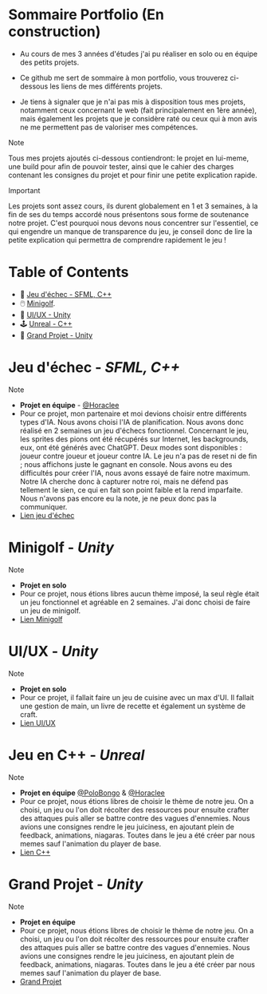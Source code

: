 # Sommaire Portfolio (En construction)
+ Au cours de mes 3 années d'études j'ai pu réaliser en solo ou en équipe des petits projets.<br/>
- Ce github me sert de sommaire à mon portfolio, vous trouverez ci-dessous les liens de mes différents projets.<br/>
* Je tiens à signaler que je n'ai pas mis à disposition tous mes projets, notamment ceux concernant le web (fait principalement en 1ère année), mais également les projets que je considère raté ou ceux qui à mon avis ne me permettent pas de valoriser mes compétences.
> [!NOTE]
> Tous mes projets ajoutés ci-dessous contiendront: le projet en lui-meme, une build pour afin de pouvoir tester, ainsi que le cahier des charges contenant les consignes du projet et pour finir une petite explication rapide.

> [!IMPORTANT]
> Les projets sont assez cours, ils durent globalement en 1 et 3 semaines, à la fin de ses du temps accordé nous présentons sous forme de soutenance notre projet. C'est pourquoi nous devons nous concentrer sur l'essentiel, ce qui engendre un manque de transparence du jeu, je conseil donc de lire la petite explication qui permettra de comprendre rapidement le jeu !

# Table of Contents
- :brain: [Jeu d'échec - SFML, C++](#jeu-déchec---sfml-c)
- :computer_mouse: [Minigolf](#minigolf---unity).
- :cookie: [UI/UX - Unity](#uiux---unity)
- :joystick: [Unreal - C++](#jeu-en-c---unreal)
- 📱 [Grand Projet - Unity](#grand-projet---unity)

# Jeu d'échec - ***SFML, C++***
> [!NOTE]
> - **Projet en équipe** - [@Horaclee](https://github.com/Horaclee)
> - Pour ce projet, mon partenaire et moi devions choisir entre différents types d'IA. Nous avons choisi l'IA de planification. Nous avons donc réalisé en 2 semaines un jeu d'échecs fonctionnel. Concernant le jeu, les sprites des pions ont été récupérés sur Internet, les backgrounds, eux, ont été générés avec ChatGPT. Deux modes sont disponibles : joueur contre joueur et joueur contre IA. Le jeu n'a pas de reset ni de fin ; nous affichons juste le gagnant en console. Nous avons eu des difficultés pour créer l'IA, nous avons essayé de faire notre maximum. Notre IA cherche donc à capturer notre roi, mais ne défend pas tellement le sien, ce qui en fait son point faible et la rend imparfaite. Nous n'avons pas encore eu la note, je ne peux donc pas la communiquer.
> - [Lien jeu d'échec](https://github.com/Enzo-Naox/Jeu-echec)

# Minigolf - ***Unity***
> [!NOTE]
> - **Projet en solo**
> - Pour ce projet, nous étions libres aucun thème imposé, la seul règle était un jeu fonctionnel et agréable en 2 semaines. J'ai donc choisi de faire un jeu de minigolf.
> - [Lien Minigolf](https://github.com/Enzo-Naox/Minigolf)

# UI/UX - ***Unity***
> [!NOTE]
> - **Projet en solo**
> - Pour ce projet, il fallait faire un jeu de cuisine avec un max d'UI. Il fallait une gestion de main, un livre de recette et également un système de craft.
> - [Lien UI/UX](https://github.com/Enzo-Naox/UI-UX)

# Jeu en C++ - ***Unreal***
> [!NOTE]
> - **Projet en équipe** [@PoloBongo](https://github.com/PoloBongo) & [@Horaclee](https://github.com/Horaclee)
> - Pour ce projet, nous étions libres de choisir le thème de notre jeu. On a choisi, un jeu ou l'on doit récolter des ressources pour ensuite crafter des attaques puis aller se battre contre des vagues d'ennemies. Nous avions une consignes rendre le jeu juiciness, en ajoutant plein de feedback, animations, niagaras. Toutes dans le jeu a été créer par nous memes sauf l'animation du player de base.
> - [Lien C++](https://github.com/PoloBongo/Reap-the-Undead)

# Grand Projet - ***Unity***
> [!NOTE]
> - **Projet en équipe**
> - Pour ce projet, nous étions libres de choisir le thème de notre jeu. On a choisi, un jeu ou l'on doit récolter des ressources pour ensuite crafter des attaques puis aller se battre contre des vagues d'ennemies. Nous avions une consignes rendre le jeu juiciness, en ajoutant plein de feedback, animations, niagaras. Toutes dans le jeu a été créer par nous memes sauf l'animation du player de base.
> - [Grand Projet](https://github.com/GamingCampus-MillieBourgois-24-25/grand-projet-commun-unnamed-minigames-game)
